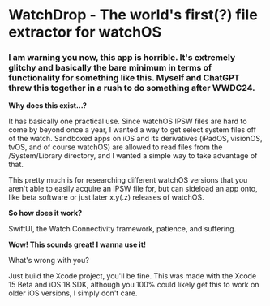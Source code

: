 # WatchDrop - The world's first(?) file extractor for watchOS
### I am warning you now, this app is horrible. It's extremely glitchy and basically the bare minimum in terms of functionality for something like this. Myself and ChatGPT threw this together in a rush to do something after WWDC24.
**Why does this exist...?**

It has basically one practical use. Since watchOS IPSW files are hard to come by beyond once a year, I wanted a way to get select system files off of the watch. Sandboxed apps on iOS and its derivatives (iPadOS, visionOS, tvOS, and of course watchOS) are allowed to read files from the /System/Library directory, and I wanted a simple way to take advantage of that.

This pretty much is for researching different watchOS versions that you aren't able to easily acquire an IPSW file for, but can sideload an app onto, like beta software or just later x.y(.z) releases of watchOS.

**So how does it work?**

SwiftUI, the Watch Connectivity framework, patience, and suffering.

**Wow! This sounds great! I wanna use it!**

What's wrong with you?

Just build the Xcode project, you'll be fine. This was made with the Xcode 15 Beta and iOS 18 SDK, although you 100% could likely get this to work on older iOS versions, I simply don't care.
